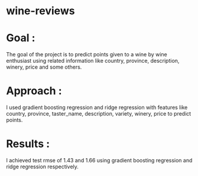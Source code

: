 # wine-reviews
# Goal : 
The goal of the project is to predict points given to a wine by wine enthusiast using related information like country, province, description, winery, price and some others.
# Approach : 
I used gradient boosting regression and ridge regression with features like country, province, taster_name, description, variety, winery, price to predict points. 
# Results : 
I achieved test rmse of 1.43 and 1.66 using gradient boosting regression and ridge regression respectively. 
